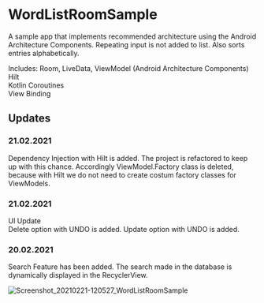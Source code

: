 # WordListRoomSample
A sample app that implements recommended architecture using the Android Architecture Components.
Repeating input is not added to list. Also sorts entries alphabetically.
  

Includes: 
Room, LiveData, ViewModel (Android Architecture Components)  
Hilt  
Kotlin Coroutines  
View Binding  
    

## Updates  
  ### 21.02.2021  
  Dependency Injection with Hilt is added.
  The project is refactored to keep up with this chance. 
  Accordingly ViewModel.Factory class is deleted, because with Hilt we do not need to create costum factory classes for ViewModels.  
    
  ### 21.02.2021
  UI Update  
  Delete option with UNDO is added.
  Update option with UNDO is added.  
    
  ### 20.02.2021
  Search Feature has been added. The search made in the database is dynamically displayed in the RecyclerView.
   
![Screenshot_20210221-120527_WordListRoomSample](https://user-images.githubusercontent.com/43733328/108620450-5b636600-743d-11eb-9f6f-5ce0d60454d8.jpg)




